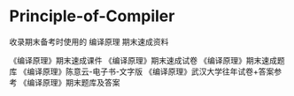 # Principle-of-Compiler
收录期末备考时使用的 编译原理 期末速成资料

《编译原理》期末速成课件
《编译原理》期末速成试卷
《编译原理》期末速成题库
《编译原理》陈意云-电子书-文字版
《编译原理》武汉大学往年试卷+答案参考
《编译原理》期末题库及答案
